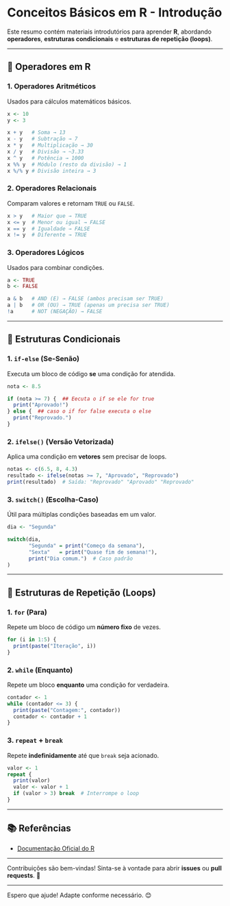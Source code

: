 # Conceitos Básicos em R - Introdução  

Este resumo contém materiais introdutórios para aprender **R**, abordando **operadores**, **estruturas condicionais** e **estruturas de repetição (loops)**.

---

## 📌 **Operadores em R**  

### 1. **Operadores Aritméticos**  
Usados para cálculos matemáticos básicos.  

```r
x <- 10  
y <- 3  

x + y   # Soma → 13  
x - y   # Subtração → 7  
x * y   # Multiplicação → 30  
x / y   # Divisão → ~3.33  
x ^ y   # Potência → 1000  
x %% y  # Módulo (resto da divisão) → 1  
x %/% y # Divisão inteira → 3  
```

### 2. **Operadores Relacionais**  
Comparam valores e retornam `TRUE` ou `FALSE`.  

```r
x > y   # Maior que → TRUE  
x <= y  # Menor ou igual → FALSE  
x == y  # Igualdade → FALSE  
x != y  # Diferente → TRUE  
```

### 3. **Operadores Lógicos**  
Usados para combinar condições.  

```r
a <- TRUE  
b <- FALSE  

a & b   # AND (E) → FALSE (ambos precisam ser TRUE)  
a | b   # OR (OU) → TRUE (apenas um precisa ser TRUE)  
!a      # NOT (NEGAÇÃO) → FALSE  
```

---

## 🔄 **Estruturas Condicionais**  

### 1. **`if-else` (Se-Senão)**  
Executa um bloco de código **se** uma condição for atendida.  

```r
nota <- 8.5  

if (nota >= 7) {  ## Eecuta o if se ele for true
  print("Aprovado!")  
} else {  ## caso o if for false executa o else
  print("Reprovado.")  
}  
```

### 2. **`ifelse()` (Versão Vetorizada)**  
Aplica uma condição em **vetores** sem precisar de loops.  

```r
notas <- c(6.5, 8, 4.3)  
resultado <- ifelse(notas >= 7, "Aprovado", "Reprovado")  
print(resultado)  # Saída: "Reprovado" "Aprovado" "Reprovado"  
```

### 3. **`switch()` (Escolha-Caso)**  
Útil para múltiplas condições baseadas em um valor.  

```r
dia <- "Segunda"  

switch(dia,  
       "Segunda" = print("Começo da semana"),  
       "Sexta"   = print("Quase fim de semana!"),  
       print("Dia comum.")  # Caso padrão  
)  
```

---

## 🔁 **Estruturas de Repetição (Loops)**  

### 1. **`for` (Para)**  
Repete um bloco de código um **número fixo** de vezes.  

```r
for (i in 1:5) {  
  print(paste("Iteração", i))  
}  
```

### 2. **`while` (Enquanto)**  
Repete um bloco **enquanto** uma condição for verdadeira.  

```r
contador <- 1  
while (contador <= 3) {  
  print(paste("Contagem:", contador))  
  contador <- contador + 1  
}  
```

### 3. **`repeat` + `break`**  
Repete **indefinidamente** até que `break` seja acionado.  

```r
valor <- 1  
repeat {  
  print(valor)  
  valor <- valor + 1  
  if (valor > 3) break  # Interrompe o loop  
}  
```

---

## 📚 **Referências**  
- [Documentação Oficial do R](https://www.r-project.org/)  

--- 

Contribuições são bem-vindas! Sinta-se à vontade para abrir **issues** ou **pull requests**. 🚀  

--- 

Espero que ajude! Adapte conforme necessário. 😊
